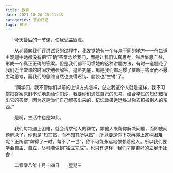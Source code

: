 ```yaml
---
title: 教育
date: 2021-10-20 23:11:43
categories: 子的日记
tags: 日记
---
```


&emsp;&emsp;今天最后的一节课，使我受益匪浅。

&emsp;&emsp;从老师向我们评讲试卷的过程中，我发觉她有一个与众不同的地方——在每道主观题中她都没有把“正确”答案念给我们，而是让我们认真思考，然后集思广益，形成一个真正正确的答案。但是我们都不习惯她的这种讲题方法，有时一道题花了我们近半堂课的时间才勉强解答，追终究底，那是我们都习惯了依赖于答案而不愿主动思考，而我们的思维自然也变得迟钝、脑袋也“生锈”了。

&emsp;&emsp;“同学们，我不管你们以前的上课方式怎样，总之我这个人就是这样，我不习惯把答案原封不动地念给你们炒，我要你们通过自己的思考，结合学过的知识概括出它的答案，因为这是你们自己解答出来的，记忆效果远远胜过你去照搬别人的东西。”

&emsp;&emsp;是啊，生活中也是如此。

&emsp;&emsp;我们每每遇上困难，就会请求他人的帮忙，靠他人来帮你解决问题，而即使问题解决了，你也是“知其然，而不知其所以然”，所以要是你下次再碰上这种困难呢？正所谓“帮得了一时，帮不了一世”，你不可能永远地依赖着他人。所以我们要学会自主、自立，尽可能做到“独立完成”，也只有这样，我们才能更好的立足于社会！

&emsp;&emsp;二零零八年十月十四日&emsp;&emsp;星期三
